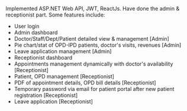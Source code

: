 Implemented ASP.NET Web API, JWT, ReactJs. Have done the admin & receptionist part.
Some features include:
- User login
- Admin dashboard
- Doctor/Staff/Dept/Patient detailed view & management [Admin]
- Pie chart/stat of OPD-IPD patients, doctor's visits, revenues [Admin]
- Leave application management [Admin]
- Receptionist dashboard
- Appointments management dynamically with doctor's availability [Receptionist]
- Patient, OPD management [Receptionist]
- PDF of appointment details, OPD bill details [Receptionist]
- Temporary password via email for patient portal after new patient registration [Receptionist]
- Leave application [Receptionist]
